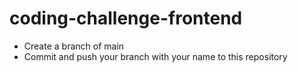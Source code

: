 # coding-challenge-frontend

- Create a branch of main
- Commit and push your branch with your name to this repository
